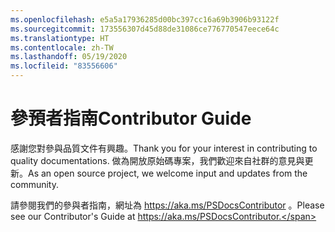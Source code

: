```yaml
---
ms.openlocfilehash: e5a5a17936285d00bc397cc16a69b3906b93122f
ms.sourcegitcommit: 173556307d45d88de31086ce776770547eece64c
ms.translationtype: HT
ms.contentlocale: zh-TW
ms.lasthandoff: 05/19/2020
ms.locfileid: "83556606"
---
```

# <a name="contributor-guide"></a><span data-ttu-id="d8359-101">參預者指南</span><span class="sxs-lookup"><span data-stu-id="d8359-101">Contributor Guide</span></span>

<span data-ttu-id="d8359-102">感謝您對參與品質文件有興趣。</span><span class="sxs-lookup"><span data-stu-id="d8359-102">Thank you for your interest in contributing to quality documentations.</span></span>
<span data-ttu-id="d8359-103">做為開放原始碼專案，我們歡迎來自社群的意見與更新。</span><span class="sxs-lookup"><span data-stu-id="d8359-103">As an open source project, we welcome input and updates from the community.</span></span>

<span data-ttu-id="d8359-104">請參閱我們的參與者指南，網址為 https://aka.ms/PSDocsContributor 。</span><span class="sxs-lookup"><span data-stu-id="d8359-104">Please see our Contributor's Guide at https://aka.ms/PSDocsContributor.</span></span>
